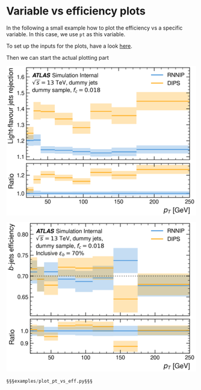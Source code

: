 # Variable vs efficiency plots

In the following a small example how to plot the efficiency vs a specific variable.
In this case, we use `pt` as this variable.

To set up the inputs for the plots, have a look [here](./index.md).

Then we can start the actual plotting part

![pt_vs_eff](https://github.com/umami-hep/puma/raw/examples-material/pt_light_rej.png)

![pt_vs_eff](https://github.com/umami-hep/puma/raw/examples-material/pt_b_eff.png)

```py
§§§examples/plot_pt_vs_eff.py§§§
```
